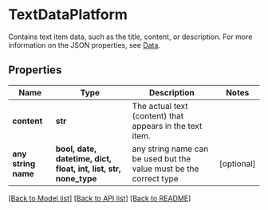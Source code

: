 # TextDataPlatform

Contains text item data, such as the title, content, or description. For more information on the JSON properties, see [Data](https://developers.miro.com/reference/data).

## Properties
Name | Type | Description | Notes
------------ | ------------- | ------------- | -------------
**content** | **str** | The actual text (content) that appears in the text item. | 
**any string name** | **bool, date, datetime, dict, float, int, list, str, none_type** | any string name can be used but the value must be the correct type | [optional]

[[Back to Model list]](../README.md#documentation-for-models) [[Back to API list]](../README.md#documentation-for-api-endpoints) [[Back to README]](../README.md)


